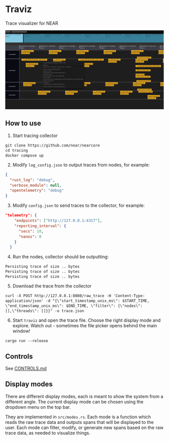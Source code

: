 # Traviz

Trace visualizer for NEAR

![](doc/images/screenshot.png)

## How to use

1. Start tracing collector

```console
git clone https://github.com/near/nearcore
cd tracing
docker compose up
```

2. Modify `log_config.json` to output traces from nodes, for example:
```json
{
  "rust_log": "debug",
  "verbose_module": null,
  "opentelemetry": "debug"
}
```

3. Modify `config.json` to send traces to the collector, for example:
```json
"telemetry": {
    "endpoints": ["http://127.0.0.1:4317"],
    "reporting_interval": {
      "secs": 10,
      "nanos": 0
    }
  }
```

4. Run the nodes, collector should be outputting:
```console
Persisting trace of size .. bytes
Persisting trace of size .. bytes
Persisting trace of size .. bytes
```

5. Download the trace from the collector
```console
curl -X POST http://127.0.0.1:8080/raw_trace -H 'Content-Type: application/json' -d "{\"start_timestamp_unix_ms\": $START_TIME, \"end_timestamp_unix_ms\": $END_TIME, \"filter\": {\"nodes\": [],\"threads\": []}}" -o trace.json
```

6. Start `traviz` and open the trace file. Choose the right display mode and explore. Watch out - sometimes the file picker opens behind the main window!
```
cargo run --release
```

## Controls

See [CONTROLS.md](doc/CONTROLS.md)

## Display modes

There are different display modes, each is meant to show the system from a different angle.
The current display mode can be chosen using the dropdown menu on the top bar.

They are implemented in `src/modes.rs`. Each mode is a function which reads the raw trace data and
outputs spans that will be displayed to the user. Each mode can filter, modify, or generate new
spans based on the raw trace data, as needed to visualize things.